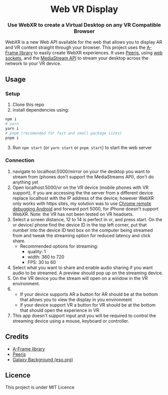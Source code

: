 <h1 align="center">Web VR Display</h1>
<h3 align="center">Use WebXR to create a Virtual Desktop on any VR Compatible Browser</h3>

WebXR is a new Web API available for the web that allows you to display AR and VR content straight through your browser. This project uses the [A-Frame library](https://aframe.io/) to easily create WebXR experiences. It uses [Peerjs](https://peerjs.com/), using [web sockets](https://developer.mozilla.org/en-US/docs/Web/API/WebSockets_API), and the [MediaStream API](https://developer.mozilla.org/en-US/docs/Web/API/MediaDevices/getDisplayMedia) to stream your desktop across the network to your VR device.

## Usage
### Setup
1. Clone this repo
2. install dependencies using:
```bash
npm i
# yarn
yarn i
# pnpm (recomended for fast and small package sizes)
pnpm i
```
3. Run `npm start` (or `yarn start` or `pnpm start`) to start the web server
### Connection
1. navigate to localhost:5000/mirror on your the desktop you want to stream from (phones don't support the MediaStreams API), don't do anything yet
2. Open localhost:5000/vr on the VR device (mobile phones with VR support), if you are accessing the the server from a different device replace localhost with the IP address of the device; however WebXR only works with https sites, my solution was to use [Chrome remote debugging Android](https://developer.chrome.com/docs/devtools/remote-debugging/) and forward port 5000, for iPhone doesn't support WebXR. Note: the VR has not been tested on VR headsets.
3. Select a screen distance, 12 to 14 is perfect in vr, and press start. On the vr device/ phone find the device ID in the top left corner, put that number into the device ID text box on the computer being streamed from and tweak the streaming option for reduced latency and click share.
   - Recommended options for streaming:
     - quality: 1
     - width: 360 to 720
     - FPS: 30 to 60
4. Select what you want to share and enable audio sharing if you want audio to be streamed. A preview should pop up on the streaming device.
5. On the VR device you the stream will open on a window in the VR environment.
6. - If your device supports AR a button for AR should be at the bottom that allows you to view the display in you environment
	- if your device support VR a button for VR should be at the bottom that should open the experience in VR
7. This app doesn't support input and you will be required to control the streaming device using a mouse, keyboard or controller.

## Credits
- [A-Frame library](https://aframe.io/)
- [Peerjs](https://peerjs.com/)
- [Galaxy Background (eso.org)](https://www.eso.org/public/images/eso0932a/)

## Licence
This project is under MIT Licence